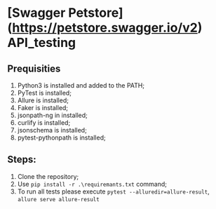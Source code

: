 # [Swagger Petstore] (https://petstore.swagger.io/v2) API_testing 

## Prequisities
1. Python3 is installed and added to the PATH;
2. PyTest is installed;
3. Allure is installed;
4. Faker is installed;
5. jsonpath-ng in installed;
6. curlify  is installed;
7. jsonschema is installed;
8. pytest-pythonpath is installed;

## Steps:
1. Clone the repository;
2. Use `pip install -r .\requiremants.txt` command;
3. To run all tests please execute `pytest --alluredir=allure-result`, `allure serve allure-result`
